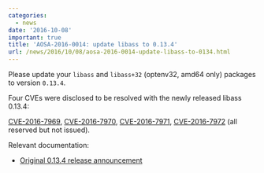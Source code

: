 ```yaml
---
categories:
  - news
date: '2016-10-08'
important: true
title: 'AOSA-2016-0014: update libass to 0.13.4'
url: /news/2016/10/08/aosa-2016-0014-update-libass-to-0134.html
---
```



Please update your `libass` and `libass+32` (optenv32, amd64 only) packages to version `0.13.4`.

Four CVEs were disclosed to be resolved with the newly released libass 0.13.4:

[CVE-2016-7969](https://cve.mitre.org/cgi-bin/cvename.cgi?name=CVE-2016-7969), [CVE-2016-7970](https://cve.mitre.org/cgi-bin/cvename.cgi?name=CVE-2016-7970), [CVE-2016-7971](https://cve.mitre.org/cgi-bin/cvename.cgi?name=CVE-2016-7971), [CVE-2016-7972](https://cve.mitre.org/cgi-bin/cvename.cgi?name=CVE-2016-7972) (all reserved but not issued).

Relevant documentation:

- [Original 0.13.4 release announcement](https://github.com/libass/libass/releases/tag/0.13.4)